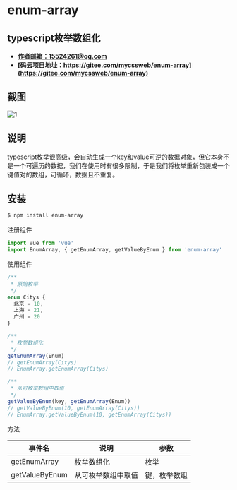 # enum-array

## typescript枚举数组化

- **[作者邮箱：15524261@qq.com](mailto:15524261@qq.com)**
- **[码云项目地址：https://gitee.com/mycssweb/enum-array](https://gitee.com/mycssweb/enum-array)**

## 截图

![1](https://gitee.com/mycssweb/enum-array/raw/master/docs/1.png)

## 说明

typescript枚举很高级，会自动生成一个key和value可逆的数据对象，但它本身不是一个可遍历的数据，我们在使用时有很多限制，于是我们将枚举重新包装成一个键值对的数组，可循环，数据且不重复。

## 安装

```bash
$ npm install enum-array
```

注册组件

```js
import Vue from 'vue'
import EnumArray, { getEnumArray, getValueByEnum } from 'enum-array'
```

使用组件

```js
/**
 * 原始枚举
 */
enum Citys {
  北京 = 10,
  上海 = 21,
  广州 = 20
}

/**
 * 枚举数组化
 */
getEnumArray(Enum)
// getEnumArray(Citys)
// EnumArray.getEnumArray(Citys)

/**
 * 从可枚举数组中取值
 */
getValueByEnum(key, getEnumArray(Enum))
// getValueByEnum(10, getEnumArray(Citys))
// EnumArray.getValueByEnum(10, getEnumArray(Citys))
```

方法

| 事件名 | 说明                   | 参数 |
| ------ | ---------------------- | ---- |
| getEnumArray  | 枚举数组化 | 枚举    |
| getValueByEnum  | 从可枚举数组中取值 | 键，枚举数组    |
